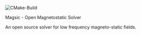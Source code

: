 ![CMake-Build](https://github.com/gsegon/solver/actions/workflows/cmake.yml/badge.svg?event=push)

Magsic - Open Magnetostatic Solver

An open source solver for low frequency magneto-static fields.
